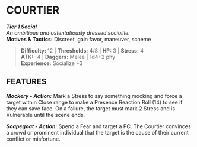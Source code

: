 ﻿# COURTIER

***Tier 1 Social***  
*An ambitious and ostentatiously dressed socialite.*  
**Motives & Tactics:** Discreet, gain favor, maneuver, scheme

> **Difficulty:** 12 | **Thresholds:** 4/8 | **HP:** 3 | **Stress:** 4  
> **ATK:** -4 | **Daggers:** Melee | 1d4+2 phy  
> **Experience:** Socialize +3

## FEATURES

***Mockery - Action:*** Mark a Stress to say something mocking and force a target within Close range to make a Presence Reaction Roll (14) to see if they can save face. On a failure, the target must mark 2 Stress and is Vulnerable until the scene ends.

***Scapegoat - Action:*** Spend a Fear and target a PC. The Courtier convinces a crowd or prominent individual that the target is the cause of their current conflict or misfortune.
